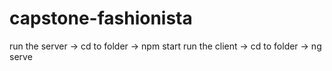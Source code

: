 # capstone-fashionista

run the server -> cd to folder -> npm start
run the client -> cd to folder -> ng serve
